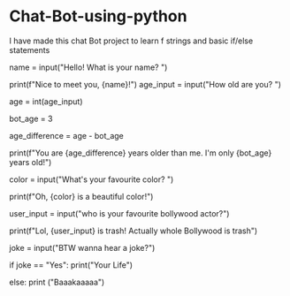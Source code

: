 # Chat-Bot-using-python
I have made this chat Bot project to learn f strings and basic if/else statements

name = input("Hello! What is your name? ")

print(f"Nice to meet you, {name}!")
age_input = input("How old are you? ")

age = int(age_input)

bot_age = 3

age_difference = age - bot_age

print(f"You are {age_difference} years older than me. I'm only {bot_age} years old!")

color = input("What's your favourite color? ")

print(f"Oh, {color} is a beautiful color!")

user_input = input("who is your favourite bollywood actor?")

print(f"Lol, {user_input} is trash! Actually whole Bollywood is trash")

joke = input("BTW wanna hear a joke?")

if joke == "Yes":
    print("Your Life")
    
else:
    print ("Baaakaaaaa")
